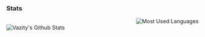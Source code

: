 ### Stats
<img style="float: right;" alt="Most Used Languages" src="https://github-readme-stats.vercel.app/api/top-langs/?username=SirDankenstien&layout=compact&hide_border=true&theme=dark" /><br>
<img align="Left" alt="Vazity's Github Stats" src="https://github-readme-stats.vercel.app/api?username=SirDankenstien&show_icons=true&hide_border=true&theme=dark" />
